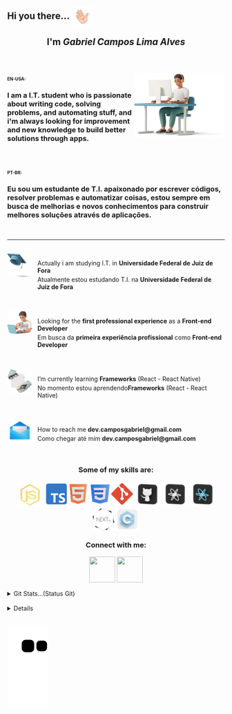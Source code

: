 <h2 align="left">Hi you there... <img align="center" width="50px" height="50px" src="./plus/Main/hello.gif" alt=""><br><p align="center">I'm <i>Gabriel Campos Lima Alves</i></p></h2>

<br>
<div>
<img width="210px" height="150px" align="right" src="./plus/Main/top.png" alt="">

<h3 align="left" >
<span  style="font-size: 10px" align="left">EN-USA:</br></span></br>
 I am a I.T. student who is passionate about writing code, solving problems, and automating stuff, and i'm always looking for improvement and new knowledge to build better solutions through apps.
</h3>
</br>
<h3 align="left" >
<span  style="font-size: 10px" align="left">PT-BR:</br></span></br>
Eu sou um estudante de T.I. apaixonado por escrever códigos, resolver problemas e automatizar coisas, estou sempre em busca de melhorias e novos conhecimentos para construir melhores soluções através de aplicações.
</h3>
</div>
<br>
<hr>

<br>
<img align="left" src="./plus/Main/tip1.png" alt="" width="58px" height="55px"> <p style="margin-left: 5em">Actually i am studying I.T. in <b>Universidade Federal de Juiz de Fora</b></p>
<p style="margin-left: 5em;margin-top: -10px">Atualmente estou estudando T.I. na <b>Universidade Federal de Juiz de Fora</b></p>
<br>
<br>
<img align="left" src="./plus/Main/tip2.png" alt="" width="58px" height="55px"><p style="margin-left: 5em" align="left">Looking for the <b>first professional experience</b> as a <b>Front-end Developer</b></p>
<p style="margin-top: -10px; margin-left: 5em">Em busca da <b>primeira experiência profissional</b> como <b>Front-end Developer</b></p>
<br>
<br>
<img align="left" src="./plus/Main/tip3.png" alt="" width="58px" height="55px">
<p style="margin-left: 5em">I’m currently learning <b>Frameworks</b> (React - React Native)</p>
<p style="margin-top: -10px;margin-left: 5em">
No momento estou aprendendo<b>Frameworks</b> (React - React Native)</p>
<br>
<br>
<img align="left" src="./plus/Main/tip4.png" alt="" width="58px" height="55px">
<p style="margin-left: 5em"> How to reach me <b>dev.camposgabriel@gmail.com</b></p>
<p style="margin-top: -10px;margin-left: 5em">
Como chegar até mim <b>dev.camposgabriel@gmail.com</b></p>
<br>

<div align="center">
<h3> Some of my skills are: </h3>
<img style="cursor: pointer;" align="center" src="./plus\Languages\jss.png" alt="JavaScript" width="65px" height="60px" title="JavaScript">
<img style="cursor: pointer;" align="center" src="./plus\Languages\typescript.png" alt="TypeScript" width="48px" height="48px" title="TypeScript">
<img style="cursor: pointer;" align="center" src="./plus\Languages\html.png" alt="HTML" width="46px" height="50px" title="HTML">
<img style="cursor: pointer;" align="center" src="./plus\Languages\css.png" alt="CSS" width="46px" height="46px" title="CSS">
<img style="cursor: pointer;" align="center" src="./plus\Languages\gitg.png" alt="Git" width="50px" height="50px" title="Git">
<img style="cursor: pointer;" align="center" src="./plus\Languages\git.png" alt="GitHub" width="60px" height="60px" title="GitHub">
<img style="cursor: pointer;" align="center" src="./plus\Languages\react.png" alt="React" width="60px" height="60px" title="React">
<img style="cursor: pointer;" align="center" src="./plus\Languages\reactN.png" alt="ReactNative" width="60px" height="60px" title="ReactNative">
<img style="cursor: pointer;" align="center" src="./plus\Languages/nextjs.png" alt="Next.js" width="50px" height="55px" title="Next.js">
<img style="cursor: pointer;" align="center" src="./plus\Languages\cpp.png" alt="C++" width="55px" height="55px" title="C++">

</div>

<div align="center">
<h3>Connect with me: </h3>
<a align="center" href="https://instagram.com/dev.camposg" target="_blank"><img align="center" src="./plus/Networks/ig.png" alt="" width="60px" height="60px"></a>
<a align="center" href="https://www.linkedin.com/in/gabriel-campos-lima-alves-947554249/" target="_blank"><img align="center" src="./plus/Networks/in.png" alt="" width="60px" height="60px"></a>
</div>

<br>

<details>
  <summary>Git Stats...(Status Git)</summary>
<br> 
<div align="center">
  <a href="https://github.com/CamposCodes">
    <img height="150em" src="https://github-readme-stats.vercel.app/api?username=CamposCodes&count_private=true&include_all_commits=true&show_icons=true&theme=dark&hide_border=false&show_owner=true"/>
    <img height="150em" src="https://github-readme-stats.vercel.app/api/top-langs/?username=CamposCodes&theme=dark&hide_border=false&&layout=compact"/>
  </a>
</div>
</details>

<br>
 
<div align="left">
<details>
  <div display="flex">
    <summary>More about me...(Mais sobre mim)</summary>
    <p><h5>Fun facts: I also produce <a href="https://www.youtube.com/channel/UCg8K-3VphWMQ4NsOvlYjF9g" target="_blank" > songs </a></h5> 
    </p>
    <p><h5>Fatos Curiosos: Eu produzo músicas <a href="https://www.youtube.com/channel/UCg8K-3VphWMQ4NsOvlYjF9g" target="_blank" > songs </a></h5> 
    </p>
  </div>
</details>

<br>

![snake gif](https://github.com/CamposCodes/CamposCodes/blob/output/github-contribution-grid-snake.svg)
